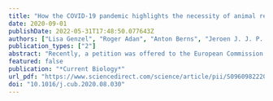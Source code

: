 ```yaml
---
title: "How the COVID-19 pandemic highlights the necessity of animal research"
date: 2020-09-01
publishDate: 2022-05-31T17:48:50.077643Z
authors: ["Lisa Genzel", "Roger Adan", "Anton Berns", "Jeroen J. J. P. van den Beucken", "Arjan Blokland", "Erik H. W. G. M. Boddeke", "Willy M. Bogers", "Ronald Bontrop", "R. Bulthuis", "Teun Bousema", "Hans Clevers", "Tineke C. J. J. Coenen", "Anne-Marie van Dam", "Peter M. T. Deen", "K. W. van Dijk", "Bart J. L. Eggen", "Ype Elgersma", "Izel Erdogan", "Bernhard Englitz", "J. Martje Fentener van Vlissingen", "Susanne la Fleur", "Ron Fouchier", "Carlos P. Fitzsimons", "Wilbert Frieling", "Bart Haagmans", "Balthasar A. Heesters", "Marloes J. A. G. Henckens", "Sander Herfst", "Elly Hol", "Daniel van den Hove", "Marien I. de Jonge", "Jos Jonkers", "Leo A. B. Joosten", "Andries Kalsbeek", "Maarten Kamermans", "Harm H. Kampinga", "Martien J. Kas", "J. aap Keijer", "Sander Kersten", "Amanda J. Kiliaan", "Taco W. A. Kooij", "Sander Kooijman", "Werner J. H. Koopman", "Aniko Korosi", "Harm J. Krugers", "Thijs Kuiken", "Steven A. Kushner", "Jan A. M. Langermans", "Heidi M. B. Lesscher", "Paul J. Lucassen", "Esther Lutgens", "Mihai G. Netea", "Lucas P. J. J. Noldus", "Jos W. M. van der Meer", "Frank J. Meye", "Joram D. Mul", "Kees van Oers", "Jocelien D. A. Olivier", "R. Jeroen Pasterkamp", "Ingrid H. C. H. M. Philippens", "Jos Prickaerts", "B. J. A. Pollux", "Patrick C. N. Rensen", "Jacco van Rheenen", "Ronald P. van Rij", "Laila Ritsma", "Barry. H. G. Rockx", "Benno Roozendaal", "Evert M. van Schothorst", "K. Stittelaar", "Norbert Stockhofe", "Dick F. Swaab", "Rik L. de Swart", "Louk J. M. J. Vanderschuren", "Taco J. de Vries", "Femke de Vrij", "Richard van Wezel", "Corette J. Wierenga", "Maximilian Wiesmann", "Ingo Willuhn", "Chris I. de Zeeuw", "Judith R. Homberg"]
publication_types: ["2"]
abstract: "Recently, a petition was offered to the European Commission calling for an immediate ban on animal testing. Although a Europe-wide moratorium on the use of animals in science is not yet possible, there has been a push by the non-scientific community and politicians for a rapid transition to animal-free innovations. Although there are benefits for both animal welfare and researchers, advances on alternative methods have not progressed enough to be able to replace animal research in the foreseeable future. This trend has led first and foremost to a substantial increase in the administrative burden and hurdles required to make timely advances in research and treatments for human and animal diseases. The current COVID-19 pandemic clearly highlights how much we actually rely on animal research. COVID-19 affects several organs and systems, and the various animal-free alternatives currently available do not come close to this complexity. In this Essay, we therefore argue that the use of animals is essential for the advancement of human and veterinary health."
featured: false
publication: "*Current Biology*"
url_pdf: "https://www.sciencedirect.com/science/article/pii/S0960982220311842"
doi: "10.1016/j.cub.2020.08.030"
---
```


